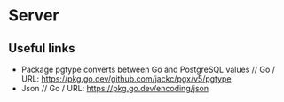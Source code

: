 # Server

## Useful links
- Package pgtype converts between Go and PostgreSQL values // Go / URL: https://pkg.go.dev/github.com/jackc/pgx/v5/pgtype
- Json // Go / URL: https://pkg.go.dev/encoding/json